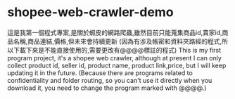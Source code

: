 # shopee-web-crawler-demo
這是我第一個程式專案,是關於蝦皮的網路爬蟲,雖然目前只能蒐集商品id,賣家id,商品名稱,商品連結,價格,但未來會持續更新 (因為有涉及帳密和資料夾路經的程式,所以下載下來是不能直接使用的,需要更改有@@@@標註的程式) This is my first program project, it's a shopee web crawler, although at present I can only collect product id, seller id, product name, product link,price, but I will keep updating it in the future. (Because there are programs related to confidentiality and folder routing, so you can't use it directly when you download it, you need to change the program marked with @@@@.)
